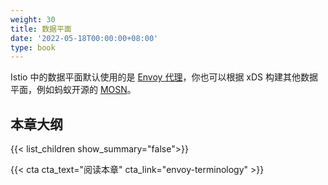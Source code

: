 ```yaml
---
weight: 30
title: 数据平面
date: '2022-05-18T00:00:00+08:00'
type: book
---
```


Istio 中的数据平面默认使用的是 [Envoy 代理](https://envoyproxy.io)，你也可以根据 xDS 构建其他数据平面，例如蚂蚁开源的 [MOSN](https://mosn.io)。

## 本章大纲

{{< list_children show_summary="false">}}

{{< cta cta_text="阅读本章" cta_link="envoy-terminology" >}}
